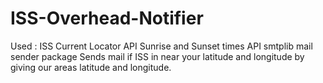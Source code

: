 # ISS-Overhead-Notifier
Used : 
   ISS Current Locator API
   Sunrise and Sunset times API
   smtplib mail sender package
Sends mail if ISS in near your latitude and longitude by giving our areas latitude and longitude.
